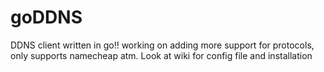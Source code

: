 # goDDNS
DDNS client written in go!! working on adding more support for protocols, only supports namecheap atm. Look at wiki for config file and installation

